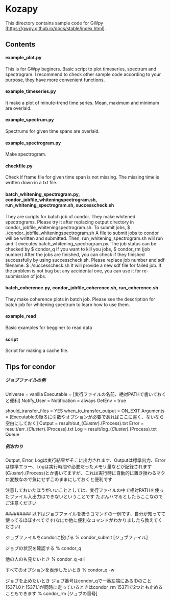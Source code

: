 # Kozapy
This directory contains sample code for GWpy [https://gwpy.github.io/docs/stable/index.html].


## Contents 
#### example_plot.py
  This is for GWpy beginers. Basic script to plot timeseries, spectrum and spectrogram. I recommend to check other sample code according to your purpose, they have more convenient functions.

#### example_timeseries.py
  It make a plot of minute-trend time series. Mean, maximum and minimum are overlaid.

#### example_spectrum.py
  Spectrums for given time spans are overlaid.

#### example_spectrogram.py
  Make spectrogram.

#### checkfile.py
  Check if frame file for given time span is not missing. The missing time is written down in a txt file.

#### batch_whitening_spectrogram.py, condor_jobfile_whiteningspectrogram.sh, run_whitening_spectrogram.sh, successcheck.sh
  They are scripts for batch job of condor. 
  They make whitened spectrograms.
  Please try it after replacing output directory 
  in condor_jobfile_whiteningspectrogram.sh. 
  To submit jobs, 
  $ ./condor_jobfile_whiteningspectrogram.sh
  A file to submit jobs to condor will be written and submitted. 
  Then, run_whitening_spectrogram.sh will run and 
  it executes batch_whitening_spectrogram.py. 
  The job status can be checked by 
  $ condor_q
  If you want to kill you jobs, 
  $ condor_rm (job number)
  After the jobs are finished, 
  you can check if they finished successfully by using successcheck.sh. 
  Please replace job number and sdf filename.
  $ ./successcheck.sh
  It will provide a new sdf file for failed job. 
  If the problem is not bug but any accidental one, 
  you can use it for re-submission of jobs.
  
#### batch_coherence.py, condor_jobfile_coherence.sh, run_coherence.sh
  They make coherence plots in batch job. 
  Please see the description for batch job for whitening spectrum to learn how to use them. 
  
#### example_read
Basic examples for begginer to read data 

#### script
Script for making a cache file.

## Tips for condor

##### ジョブファイルの例
Universe     = vanilla
Executable   = [実行ファイルの名前、絶対PATHで書いておくと便利]
Notify_User  =
Notification = always
GetEnv       = true

should_transfer_files = YES
when_to_transfer_output = ON_EXIT
Arguments    = [Executableの後ろに引数やオプションが必要であればここに書く、ないなら空白にしておく]
Output       = result/out_$(Cluster).$(Process).txt
Error        = result/err_$(Cluster).$(Process).txt
Log          = result/log_$(Cluster).$(Process).txt
Queue
##### 例おわり #####

Output, Error, Logは実行結果がそこに出力されます、Outputは標準出力、Errorは標準エラー、Logは実行時間や必要だったメモリ量などが記録されます
$(Cluster).$(Process)とか書いてますが、これは実行時に自動的に置き換わるマクロ変数なので気にせずこのままにしておくと便利です

注意しておいたほうがいいこととしては、実行ファイルの中で相対PATHを使ったファイル入出力はできないということです
たぶんハマるとしたらここなのでご注意ください

#########
以下はジョブファイルを扱うコマンドの一例です、自分が知ってて使ってるほぼすべてです(なにか他に便利なコマンドがわかりましたら教えてください)

ジョブファイルをcondorに投げる
% condor_submit [ジョブファイル]

ジョブの状況を確認する
% condor_q

他の人のも見たいとき
% condor_q -all

すべてのオプションを表示したいとき
% condor_q -w

ジョブを止めたいとき
ジョブ番号はcondor_qで一番左端にあるIDのこと
15371.0と15371.1が同時に走っているときはcondor_rm 15371で2つとも止めることもできます
% condor_rm [ジョブの番号]